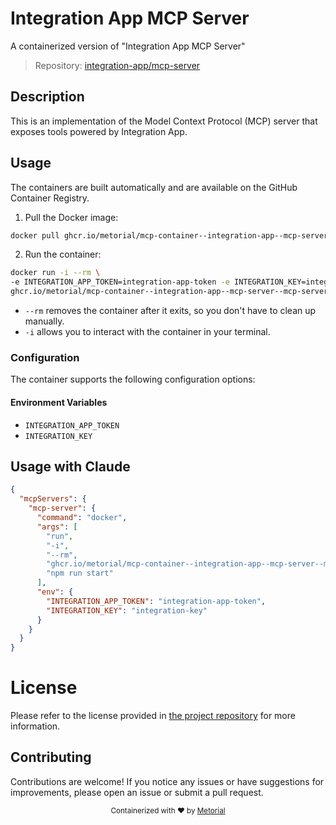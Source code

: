 
# Integration App MCP Server

A containerized version of "Integration App MCP Server"

> Repository: [integration-app/mcp-server](https://github.com/integration-app/mcp-server)

## Description

This is an implementation of the Model Context Protocol (MCP) server that exposes tools powered by Integration App.


## Usage

The containers are built automatically and are available on the GitHub Container Registry.

1. Pull the Docker image:

```bash
docker pull ghcr.io/metorial/mcp-container--integration-app--mcp-server--mcp-server
```

2. Run the container:

```bash
docker run -i --rm \ 
-e INTEGRATION_APP_TOKEN=integration-app-token -e INTEGRATION_KEY=integration-key \
ghcr.io/metorial/mcp-container--integration-app--mcp-server--mcp-server  "npm run start"
```

- `--rm` removes the container after it exits, so you don't have to clean up manually.
- `-i` allows you to interact with the container in your terminal.



### Configuration

The container supports the following configuration options:




#### Environment Variables

- `INTEGRATION_APP_TOKEN`
- `INTEGRATION_KEY`




## Usage with Claude

```json
{
  "mcpServers": {
    "mcp-server": {
      "command": "docker",
      "args": [
        "run",
        "-i",
        "--rm",
        "ghcr.io/metorial/mcp-container--integration-app--mcp-server--mcp-server",
        "npm run start"
      ],
      "env": {
        "INTEGRATION_APP_TOKEN": "integration-app-token",
        "INTEGRATION_KEY": "integration-key"
      }
    }
  }
}
```

# License

Please refer to the license provided in [the project repository](https://github.com/integration-app/mcp-server) for more information.

## Contributing

Contributions are welcome! If you notice any issues or have suggestions for improvements, please open an issue or submit a pull request.

<div align="center">
  <sub>Containerized with ❤️ by <a href="https://metorial.com">Metorial</a></sub>
</div>
  
